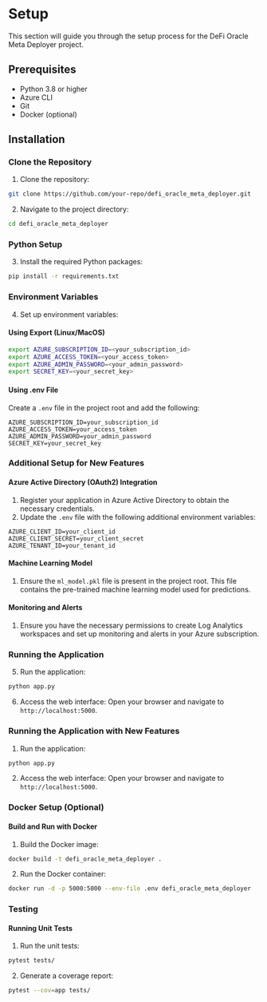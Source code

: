 # Setup
This section will guide you through the setup process for the DeFi Oracle Meta Deployer project.

## Prerequisites
- Python 3.8 or higher
- Azure CLI
- Git
- Docker (optional)

## Installation

### Clone the Repository
1. Clone the repository:
```bash
git clone https://github.com/your-repo/defi_oracle_meta_deployer.git
```
2. Navigate to the project directory:
```bash
cd defi_oracle_meta_deployer
```

### Python Setup
3. Install the required Python packages:
```bash
pip install -r requirements.txt
```

### Environment Variables
4. Set up environment variables:

#### Using Export (Linux/MacOS)
```bash
export AZURE_SUBSCRIPTION_ID=<your_subscription_id>
export AZURE_ACCESS_TOKEN=<your_access_token>
export AZURE_ADMIN_PASSWORD=<your_admin_password>
export SECRET_KEY=<your_secret_key>
```

#### Using .env File
Create a `.env` file in the project root and add the following:
```
AZURE_SUBSCRIPTION_ID=your_subscription_id
AZURE_ACCESS_TOKEN=your_access_token
AZURE_ADMIN_PASSWORD=your_admin_password
SECRET_KEY=your_secret_key
```

### Additional Setup for New Features

#### Azure Active Directory (OAuth2) Integration

1. Register your application in Azure Active Directory to obtain the necessary credentials.
2. Update the `.env` file with the following additional environment variables:
```
AZURE_CLIENT_ID=your_client_id
AZURE_CLIENT_SECRET=your_client_secret
AZURE_TENANT_ID=your_tenant_id
```

#### Machine Learning Model

1. Ensure the `ml_model.pkl` file is present in the project root. This file contains the pre-trained machine learning model used for predictions.

#### Monitoring and Alerts

1. Ensure you have the necessary permissions to create Log Analytics workspaces and set up monitoring and alerts in your Azure subscription.

### Running the Application
5. Run the application:
```bash
python app.py
```
6. Access the web interface:
Open your browser and navigate to `http://localhost:5000`.

### Running the Application with New Features

1. Run the application:
```bash
python app.py
```
2. Access the web interface:
Open your browser and navigate to `http://localhost:5000`.

### Docker Setup (Optional)

#### Build and Run with Docker
1. Build the Docker image:
```bash
docker build -t defi_oracle_meta_deployer .
```
2. Run the Docker container:
```bash
docker run -d -p 5000:5000 --env-file .env defi_oracle_meta_deployer
```

### Testing

#### Running Unit Tests
1. Run the unit tests:
```bash
pytest tests/
```
2. Generate a coverage report:
```bash
pytest --cov=app tests/
```